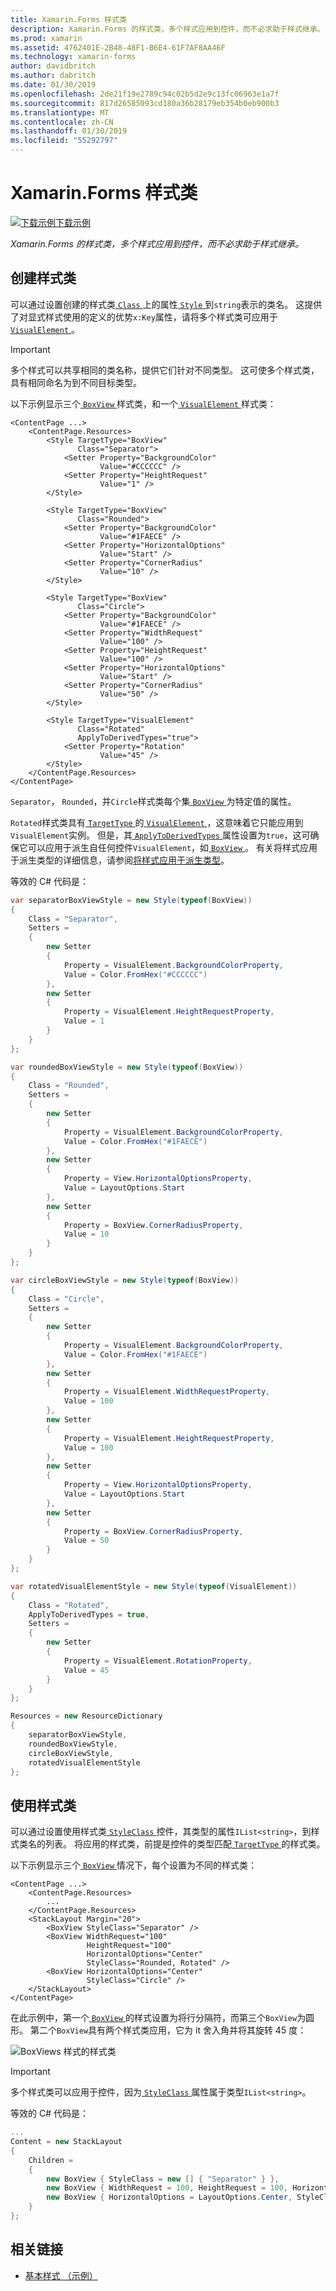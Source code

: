 ```yaml
---
title: Xamarin.Forms 样式类
description: Xamarin.Forms 的样式类，多个样式应用到控件，而不必求助于样式继承。
ms.prod: xamarin
ms.assetid: 4762401E-2B48-48F1-B6E4-61F7AF8AA46F
ms.technology: xamarin-forms
author: davidbritch
ms.author: dabritch
ms.date: 01/30/2019
ms.openlocfilehash: 2de21f19e2789c94c02b5d2e9c13fc06963e1a7f
ms.sourcegitcommit: 817d26585093cd180a36b28179eb354b0eb900b3
ms.translationtype: MT
ms.contentlocale: zh-CN
ms.lasthandoff: 01/30/2019
ms.locfileid: "55292797"
---
```

# <a name="xamarinforms-style-classes"></a>Xamarin.Forms 样式类

[![下载示例](~/media/shared/download.png)下载示例](https://developer.xamarin.com/samples/xamarin-forms/UserInterface/Styles/BasicStyles/)

_Xamarin.Forms 的样式类，多个样式应用到控件，而不必求助于样式继承。_

## <a name="create-style-classes"></a>创建样式类

可以通过设置创建的样式类[ `Class` ](xref:Xamarin.Forms.Style.Class)上的属性[ `Style` ](xref:Xamarin.Forms.Style)到`string`表示的类名。 这提供了对显式样式使用的定义的优势`x:Key`属性，请将多个样式类可应用于[ `VisualElement` ](xref:Xamarin.Forms.VisualElement)。

> [!IMPORTANT]
> 多个样式可以共享相同的类名称，提供它们针对不同类型。 这可使多个样式类，具有相同命名为到不同目标类型。

以下示例显示三个[ `BoxView` ](xref:Xamarin.Forms.BoxView)样式类，和一个[ `VisualElement` ](xref:Xamarin.Forms.VisualElement)样式类：

```xaml
<ContentPage ...>
    <ContentPage.Resources>
        <Style TargetType="BoxView"
               Class="Separator">
            <Setter Property="BackgroundColor"
                    Value="#CCCCCC" />
            <Setter Property="HeightRequest"
                    Value="1" />
        </Style>

        <Style TargetType="BoxView"
               Class="Rounded">
            <Setter Property="BackgroundColor"
                    Value="#1FAECE" />
            <Setter Property="HorizontalOptions"
                    Value="Start" />
            <Setter Property="CornerRadius"
                    Value="10" />
        </Style>    

        <Style TargetType="BoxView"
               Class="Circle">
            <Setter Property="BackgroundColor"
                    Value="#1FAECE" />
            <Setter Property="WidthRequest"
                    Value="100" />
            <Setter Property="HeightRequest"
                    Value="100" />
            <Setter Property="HorizontalOptions"
                    Value="Start" />
            <Setter Property="CornerRadius"
                    Value="50" />
        </Style>

        <Style TargetType="VisualElement"
               Class="Rotated"
               ApplyToDerivedTypes="true">
            <Setter Property="Rotation"
                    Value="45" />
        </Style>        
    </ContentPage.Resources>
</ContentPage>
```

`Separator`， `Rounded`，并`Circle`样式类每个集[ `BoxView` ](xref:Xamarin.Forms.BoxView)为特定值的属性。

`Rotated`样式类具有[ `TargetType` ](xref:Xamarin.Forms.Style.TargetType)的[ `VisualElement` ](xref:Xamarin.Forms.VisualElement)，这意味着它只能应用到`VisualElement`实例。 但是，其[ `ApplyToDerivedTypes` ](xref:Xamarin.Forms.Style.ApplyToDerivedTypes)属性设置为`true`，这可确保它可以应用于派生自任何控件`VisualElement`，如[ `BoxView` ](xref:Xamarin.Forms.BoxView)。 有关将样式应用于派生类型的详细信息，请参阅[将样式应用于派生类型](implicit.md#apply-a-style-to-derived-types)。

等效的 C# 代码是：

```csharp
var separatorBoxViewStyle = new Style(typeof(BoxView))
{
    Class = "Separator",
    Setters =
    {
        new Setter
        {
            Property = VisualElement.BackgroundColorProperty,
            Value = Color.FromHex("#CCCCCC")
        },
        new Setter
        {
            Property = VisualElement.HeightRequestProperty,
            Value = 1
        }
    }
};

var roundedBoxViewStyle = new Style(typeof(BoxView))
{
    Class = "Rounded",
    Setters =
    {
        new Setter
        {
            Property = VisualElement.BackgroundColorProperty,
            Value = Color.FromHex("#1FAECE")
        },
        new Setter
        {
            Property = View.HorizontalOptionsProperty,
            Value = LayoutOptions.Start
        },
        new Setter
        {
            Property = BoxView.CornerRadiusProperty,
            Value = 10
        }
    }
};

var circleBoxViewStyle = new Style(typeof(BoxView))
{
    Class = "Circle",
    Setters =
    {
        new Setter
        {
            Property = VisualElement.BackgroundColorProperty,
            Value = Color.FromHex("#1FAECE")
        },
        new Setter
        {
            Property = VisualElement.WidthRequestProperty,
            Value = 100
        },
        new Setter
        {
            Property = VisualElement.HeightRequestProperty,
            Value = 100
        },
        new Setter
        {
            Property = View.HorizontalOptionsProperty,
            Value = LayoutOptions.Start
        },
        new Setter
        {
            Property = BoxView.CornerRadiusProperty,
            Value = 50
        }
    }
};

var rotatedVisualElementStyle = new Style(typeof(VisualElement))
{
    Class = "Rotated",
    ApplyToDerivedTypes = true,
    Setters =
    {
        new Setter
        {
            Property = VisualElement.RotationProperty,
            Value = 45
        }
    }
};

Resources = new ResourceDictionary
{
    separatorBoxViewStyle,
    roundedBoxViewStyle,
    circleBoxViewStyle,
    rotatedVisualElementStyle
};
```

## <a name="consume-style-classes"></a>使用样式类

可以通过设置使用样式类[ `StyleClass` ](xref:Xamarin.Forms.VisualElement.StyleClass)控件，其类型的属性`IList<string>`，到样式类名的列表。 将应用的样式类，前提是控件的类型匹配[ `TargetType` ](xref:Xamarin.Forms.Style.TargetType)的样式类。

以下示例显示三个[ `BoxView` ](xref:Xamarin.Forms.BoxView)情况下，每个设置为不同的样式类：

```xaml
<ContentPage ...>
    <ContentPage.Resources>
        ...
    </ContentPage.Resources>
    <StackLayout Margin="20">
        <BoxView StyleClass="Separator" />       
        <BoxView WidthRequest="100"
                 HeightRequest="100"
                 HorizontalOptions="Center"
                 StyleClass="Rounded, Rotated" />
        <BoxView HorizontalOptions="Center"
                 StyleClass="Circle" />
    </StackLayout>
</ContentPage>    
```

在此示例中，第一个[ `BoxView` ](xref:Xamarin.Forms.BoxView)的样式设置为将行分隔符，而第三个`BoxView`为圆形。 第二个`BoxView`具有两个样式类应用，它为 it 舍入角并将其旋转 45 度：

![](style-class-images/boxviews.png "BoxViews 样式的样式类")

> [!IMPORTANT]
> 多个样式类可以应用于控件，因为[ `StyleClass` ](xref:Xamarin.Forms.VisualElement.StyleClass)属性属于类型`IList<string>`。

等效的 C# 代码是：

```csharp
...
Content = new StackLayout
{
    Children =
    {
        new BoxView { StyleClass = new [] { "Separator" } },
        new BoxView { WidthRequest = 100, HeightRequest = 100, HorizontalOptions = LayoutOptions.Center, StyleClass = new [] { "Rounded", "Rotated" } },
        new BoxView { HorizontalOptions = LayoutOptions.Center, StyleClass = new [] { "Circle" } }
    }
};
```

## <a name="related-links"></a>相关链接

- [基本样式 （示例）](https://developer.xamarin.com/samples/xamarin-forms/UserInterface/Styles/BasicStyles/)
